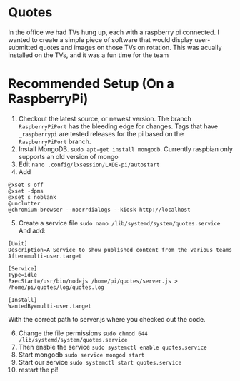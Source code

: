 # Quotes
In the office we had TVs hung up, each with a raspberry pi connected. I wanted to create a simple piece of software that would display user-submitted quotes and images on those TVs on rotation. This was acually installed on the TVs, and it was a fun time for the team

# Recommended Setup (On a RaspberryPi)

1. Checkout the latest source, or newest version. 
  The branch `RaspberryPiPort` has the bleeding edge for changes. 
  Tags that have `_raspberrypi` are tested releases for the pi based on the `RaspberryPiPort` branch. 
2. Install MongoDB. `sudo apt-get install mongodb`. Currently raspbian only supports an old version of mongo
3. Edit `nano .config/lxsession/LXDE-pi/autostart`
4. Add 
```
@xset s off
@xset -dpms
@xset s noblank
@unclutter
@chromium-browser --noerrdialogs --kiosk http://localhost
```

5. Create a service file `sudo nano /lib/systemd/system/quotes.service` And add:
```
[Unit]
Description=A Service to show published content from the various teams
After=multi-user.target

[Service]
Type=idle
ExecStart=/usr/bin/nodejs /home/pi/quotes/server.js > /home/pi/quotes/log/quotes.log

[Install]
WantedBy=multi-user.target
```
With the correct path to server.js where you checked out the code. 

6. Change the file permissions `sudo chmod 644 /lib/systemd/system/quotes.service`
7. Then enable the service `sudo systemctl enable quotes.service`
8. Start mongodb `sudo service mongod start`
9. Start our service `sudo systemctl start quotes.service`
10. restart the pi!
